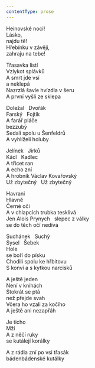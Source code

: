 ```yaml
---
contentType: prose
---
```


Heinovské noci!  
Lásko,  
najdu tě!  
Hřebínku v závěji,  
zahraju na tebe!

Třasavka listí  
Vzlykot splávků  
A smrt jde vsí  
a neklepá  
Nazrzlá šavle hvízdla v šeru  
A první vyšli ze sklepa

Doležal   Dvořák  
Farský   Fojtík  
A farář pláče  
bezzubý  
Sedali spolu u Šenfeldrů  
A vyhlíželi holuby

Jelínek   Jirků  
Kácl   Kadlec  
A třicet ran  
A echo zní  
A hrobník Václav Kovařovský  
Už zbytečný   Už zbytečný

Havrani  
Hlavně  
Černé oči  
A v chlapcích trubka tesklivá  
Jen Alois Prynych   slepec z války  
se do těch očí nedívá

Suchánek   Suchý  
Sysel   Šebek  
Hole  
se boří do písku  
Chodili spolu ke hřbitovu  
S konví a s kytkou narcisků

A ještě jeden  
Není v knihách  
Stokrát se ptá  
než přejde svah  
Včera ho vzali za kočího  
A ještě ani nezapřáh

Je ticho  
Mží  
A z něčí ruky  
se kutálejí korálky

A z rádia zní po vsi třasák  
bádenbádenské kutálky
